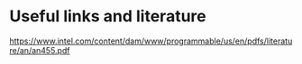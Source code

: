 # Useful links and literature
https://www.intel.com/content/dam/www/programmable/us/en/pdfs/literature/an/an455.pdf
